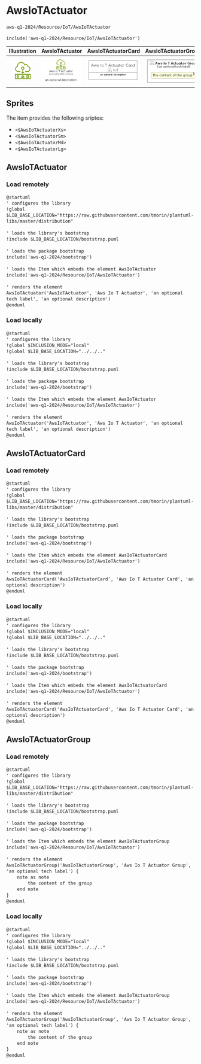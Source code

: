 # AwsIoTActuator


```text
aws-q1-2024/Resource/IoT/AwsIoTActuator
```

```text
include('aws-q1-2024/Resource/IoT/AwsIoTActuator')
```



| Illustration | AwsIoTActuator | AwsIoTActuatorCard | AwsIoTActuatorGroup |
| :---: | :---: | :---: | :---: |
| ![illustration for Illustration](../../../aws-q1-2024/Resource/IoT/AwsIoTActuator.png) | ![illustration for AwsIoTActuator](../../../aws-q1-2024/Resource/IoT/AwsIoTActuator.Local.png) | ![illustration for AwsIoTActuatorCard](../../../aws-q1-2024/Resource/IoT/AwsIoTActuatorCard.Local.png) | ![illustration for AwsIoTActuatorGroup](../../../aws-q1-2024/Resource/IoT/AwsIoTActuatorGroup.Local.png) |



## Sprites
The item provides the following sriptes:

- `<$AwsIoTActuatorXs>`
- `<$AwsIoTActuatorSm>`
- `<$AwsIoTActuatorMd>`
- `<$AwsIoTActuatorLg>`





## AwsIoTActuator

### Load remotely
```plantuml
@startuml
' configures the library
!global $LIB_BASE_LOCATION="https://raw.githubusercontent.com/tmorin/plantuml-libs/master/distribution"

' loads the library's bootstrap
!include $LIB_BASE_LOCATION/bootstrap.puml

' loads the package bootstrap
include('aws-q1-2024/bootstrap')

' loads the Item which embeds the element AwsIoTActuator
include('aws-q1-2024/Resource/IoT/AwsIoTActuator')

' renders the element
AwsIoTActuator('AwsIoTActuator', 'Aws Io T Actuator', 'an optional tech label', 'an optional description')
@enduml
```

### Load locally
```plantuml
@startuml
' configures the library
!global $INCLUSION_MODE="local"
!global $LIB_BASE_LOCATION="../../.."

' loads the library's bootstrap
!include $LIB_BASE_LOCATION/bootstrap.puml

' loads the package bootstrap
include('aws-q1-2024/bootstrap')

' loads the Item which embeds the element AwsIoTActuator
include('aws-q1-2024/Resource/IoT/AwsIoTActuator')

' renders the element
AwsIoTActuator('AwsIoTActuator', 'Aws Io T Actuator', 'an optional tech label', 'an optional description')
@enduml
```

## AwsIoTActuatorCard

### Load remotely
```plantuml
@startuml
' configures the library
!global $LIB_BASE_LOCATION="https://raw.githubusercontent.com/tmorin/plantuml-libs/master/distribution"

' loads the library's bootstrap
!include $LIB_BASE_LOCATION/bootstrap.puml

' loads the package bootstrap
include('aws-q1-2024/bootstrap')

' loads the Item which embeds the element AwsIoTActuatorCard
include('aws-q1-2024/Resource/IoT/AwsIoTActuator')

' renders the element
AwsIoTActuatorCard('AwsIoTActuatorCard', 'Aws Io T Actuator Card', 'an optional description')
@enduml
```

### Load locally
```plantuml
@startuml
' configures the library
!global $INCLUSION_MODE="local"
!global $LIB_BASE_LOCATION="../../.."

' loads the library's bootstrap
!include $LIB_BASE_LOCATION/bootstrap.puml

' loads the package bootstrap
include('aws-q1-2024/bootstrap')

' loads the Item which embeds the element AwsIoTActuatorCard
include('aws-q1-2024/Resource/IoT/AwsIoTActuator')

' renders the element
AwsIoTActuatorCard('AwsIoTActuatorCard', 'Aws Io T Actuator Card', 'an optional description')
@enduml
```

## AwsIoTActuatorGroup

### Load remotely
```plantuml
@startuml
' configures the library
!global $LIB_BASE_LOCATION="https://raw.githubusercontent.com/tmorin/plantuml-libs/master/distribution"

' loads the library's bootstrap
!include $LIB_BASE_LOCATION/bootstrap.puml

' loads the package bootstrap
include('aws-q1-2024/bootstrap')

' loads the Item which embeds the element AwsIoTActuatorGroup
include('aws-q1-2024/Resource/IoT/AwsIoTActuator')

' renders the element
AwsIoTActuatorGroup('AwsIoTActuatorGroup', 'Aws Io T Actuator Group', 'an optional tech label') {
    note as note
        the content of the group
    end note
}
@enduml
```

### Load locally
```plantuml
@startuml
' configures the library
!global $INCLUSION_MODE="local"
!global $LIB_BASE_LOCATION="../../.."

' loads the library's bootstrap
!include $LIB_BASE_LOCATION/bootstrap.puml

' loads the package bootstrap
include('aws-q1-2024/bootstrap')

' loads the Item which embeds the element AwsIoTActuatorGroup
include('aws-q1-2024/Resource/IoT/AwsIoTActuator')

' renders the element
AwsIoTActuatorGroup('AwsIoTActuatorGroup', 'Aws Io T Actuator Group', 'an optional tech label') {
    note as note
        the content of the group
    end note
}
@enduml
```


